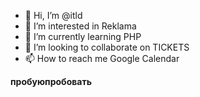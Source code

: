 - 👋 Hi, I’m @itld
- 👀 I’m interested in Reklama
- 🌱 I’m currently learning PHP
- 💞️ I’m looking to collaborate on TICKETS
- 📫 How to reach me Google Calendar

<!---
itld/itld is a ✨ special ✨ repository because its `README.md` (this file) appears on your GitHub profile.
You can click the Preview link to take a look at your changes.
--->
<b>пробуюпробовать</b>

<? echo "123"; ?>
